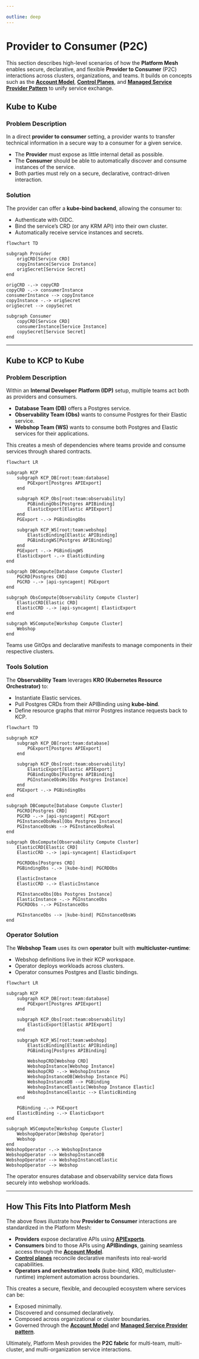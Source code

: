 ```yaml
---

outline: deep
---
```

# Provider to Consumer (P2C)

This section describes high-level scenarios of how the **Platform Mesh** enables secure, declarative, and flexible **Provider to Consumer** (P2C) interactions across clusters, organizations, and teams. It builds on concepts such as the [**Account Model**](../overview/account-model.md), [**Control Planes**](../overview/control-planes.md), and [**Managed Service Provider Pattern**](../overview/design-decision.md) to unify service exchange.

## Kube to Kube

### Problem Description

In a direct **provider to consumer** setting, a provider wants to transfer technical information in a secure way to a consumer for a given service.

* The **Provider** must expose as little internal detail as possible.
* The **Consumer** should be able to automatically discover and consume instances of the service.
* Both parties must rely on a secure, declarative, contract-driven interaction.

### Solution

The provider can offer a **kube-bind backend**, allowing the consumer to:

* Authenticate with OIDC.
* Bind the service’s CRD (or any KRM API) into their own cluster.
* Automatically receive service instances and secrets.

```mermaid
flowchart TD

subgraph Provider
    origCRD[Service CRD]
    copyInstance[Service Instance]
    origSecret[Service Secret]
end

origCRD -.-> copyCRD
copyCRD -.-> consumerInstance
consumerInstance --> copyInstance
copyInstance -.-> origSecret
origSecret --> copySecret

subgraph Consumer
    copyCRD[Service CRD]
    consumerInstance[Service Instance]
    copySecret[Service Secret]
end
```

---

## Kube to KCP to Kube

### Problem Description

Within an **Internal Developer Platform (IDP)** setup, multiple teams act both as providers and consumers.

* **Database Team (DB)** offers a Postgres service.
* **Observability Team (Obs)** wants to consume Postgres for their Elastic service.
* **Webshop Team (WS)** wants to consume both Postgres and Elastic services for their applications.

This creates a mesh of dependencies where teams provide and consume services through shared contracts.

```mermaid
flowchart LR

subgraph KCP
    subgraph KCP_DB[root:team:database]
        PGExport[Postgres APIExport]
    end

    subgraph KCP_Obs[root:team:observability]
        PGBindingObs[Postgres APIBinding]
        ElasticExport[Elastic APIExport]
    end
    PGExport -.-> PGBindingObs

    subgraph KCP_WS[root:team:webshop]
        ElasticBinding[Elastic APIBinding]
        PGBindingWS[Postgres APIBinding]
    end
    PGExport -.-> PGBindingWS
    ElasticExport -.-> ElasticBinding
end

subgraph DBCompute[Database Compute Cluster]
    PGCRD[Postgres CRD]
    PGCRD -.-> |api-syncagent| PGExport
end

subgraph ObsCompute[Observability Compute Cluster]
    ElasticCRD[Elastic CRD]
    ElasticCRD -.-> |api-syncagent| ElasticExport
end

subgraph WSCompute[Workshop Compute Cluster]
    Webshop
end
```

Teams use GitOps and declarative manifests to manage components in their respective clusters.

### Tools Solution

The **Observability Team** leverages **KRO (Kubernetes Resource Orchestrator)** to:

* Instantiate Elastic services.
* Pull Postgres CRDs from their APIBinding using **kube-bind**.
* Define resource graphs that mirror Postgres instance requests back to KCP.

```mermaid
flowchart TD

subgraph KCP
    subgraph KCP_DB[root:team:database]
        PGExport[Postgres APIExport]
    end

    subgraph KCP_Obs[root:team:observability]
        ElasticExport[Elastic APIExport]
        PGBindingObs[Postgres APIBinding]
        PGInstanceObsWs[Obs Postgres Instance]
    end
    PGExport -.-> PGBindingObs
end

subgraph DBCompute[Database Compute Cluster]
    PGCRD[Postgres CRD]
    PGCRD -.-> |api-syncagent| PGExport
    PGInstanceObsReal[Obs Postgres Instance]
    PGInstanceObsWs --> PGInstanceObsReal
end

subgraph ObsCompute[Observability Compute Cluster]
    ElasticCRD[Elastic CRD]
    ElasticCRD -.-> |api-syncagent| ElasticExport

    PGCRDObs[Postgres CRD]
    PGBindingObs -.-> |kube-bind| PGCRDObs

    ElasticInstance
    ElasticCRD -.-> ElasticInstance

    PGInstanceObs[Obs Postgres Instance]
    ElasticInstance -.-> PGInstanceObs
    PGCRDObs -.-> PGInstanceObs

    PGInstanceObs --> |kube-bind| PGInstanceObsWs
end
```

### Operator Solution

The **Webshop Team** uses its own **operator** built with **multicluster-runtime**:

* Webshop definitions live in their KCP workspace.
* Operator deploys workloads across clusters.
* Operator consumes Postgres and Elastic bindings.

```mermaid
flowchart LR

subgraph KCP
    subgraph KCP_DB[root:team:database]
        PGExport[Postgres APIExport]
    end

    subgraph KCP_Obs[root:team:observability]
        ElasticExport[Elastic APIExport]
    end

    subgraph KCP_WS[root:team:webshop]
        ElasticBinding[Elastic APIBinding]
        PGBinding[Postgres APIBinding]

        WebshopCRD[Webshop CRD]
        WebshopInstance[Webshop Instance]
        WebshopCRD -.-> WebshopInstance
        WebshopInstanceDB[Webshop Instance PG]
        WebshopInstanceDB --> PGBinding
        WebshopInstanceElastic[Webshop Instance Elastic]
        WebshopInstanceElastic --> ElasticBinding
    end

    PGBinding -.-> PGExport
    ElasticBinding -.-> ElasticExport
end

subgraph WSCompute[Workshop Compute Cluster]
    WebshopOperator[Webshop Operator]
    Webshop
end
WebshopOperator -.-> WebshopInstance
WebshopOperator --> WebshopInstanceDB
WebshopOperator --> WebshopInstanceElastic
WebshopOperator --> Webshop
```

The operator ensures database and observability service data flows securely into webshop workloads.

---

## How This Fits Into Platform Mesh

The above flows illustrate how **Provider to Consumer** interactions are standardized in the Platform Mesh:

* **Providers** expose declarative APIs using [**APIExports**](../overview/control-planes.md).
* **Consumers** bind to those APIs using **APIBindings**, gaining seamless access through the [**Account Model**](../overview/account-model.md).
* [**Control planes**](../overview/control-planes.md) reconcile declarative manifests into real-world capabilities.
* **Operators and orchestration tools** (kube-bind, KRO, multicluster-runtime) implement automation across boundaries.

This creates a secure, flexible, and decoupled ecosystem where services can be:

* Exposed minimally.
* Discovered and consumed declaratively.
* Composed across organizational or cluster boundaries.
* Governed through the [**Account Model**](../overview/account-model.md) and [**Managed Service Provider pattern**](../overview/design-decision.md).

Ultimately, Platform Mesh provides the **P2C fabric** for multi-team, multi-cluster, and multi-organization service interactions.
